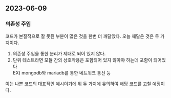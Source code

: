 ## 2023-06-09

### 의존성 주입

코드가 본질적으로 잘 못된 부분이 많은 것을 한번 더 깨달았다. 오늘 깨달은 것은 두 가지이다.   
1. 의존성 주입을 통한 분리가 제대로 되어 있지 않다.
2. 단위 테스트라면 모듈 간의 상호작용은 포함되어 있지 않아야 하는데 포함이 되어있다   
EX) mongodb와 mariadb를 통한 네트워크 통신 등
   
이는 나쁜 코드의 대표적인 예시이기에 위 두 가지에 유의하여 해당 코드를 고칠 예정이다.